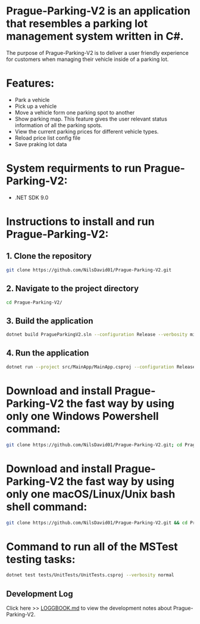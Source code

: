 # Prague-Parking-V2 is an application that resembles a parking lot management system written in C#. 

The purpose of Prague-Parking-V2 is to deliver a user friendly experience for customers when managing their vehicle inside of a parking lot. 

# Features: 
* Park a vehicle
* Pick up a vehicle
* Move a vehicle form one parking spot to another
* Show parking map. This feature gives the user relevant status information of all the parking spots.
* View the current parking prices for different vehicle types.
* Reload price list config file
* Save praking lot data 

# System requirments to run Prague-Parking-V2:
- .NET SDK 9.0 

# Instructions to install and run Prague-Parking-V2:
## 1. Clone the repository
```bash
git clone https://github.com/NilsDavid01/Prague-Parking-V2.git
```
## 2. Navigate to the project directory
```bash
cd Prague-Parking-V2/
```
## 3. Build the application
```bash
dotnet build PragueParkingV2.sln --configuration Release --verbosity minimal
```
## 4. Run the application
```bash
dotnet run --project src/MainApp/MainApp.csproj --configuration Release
```
# Download and install Prague-Parking-V2 the fast way by using only one Windows Powershell command:
```bash
git clone https://github.com/NilsDavid01/Prague-Parking-V2.git; cd Prague-Parking-V2; dotnet build PragueParkingV2.sln --configuration Release --verbosity minimal; dotnet run --project src/MainApp/MainApp.csproj --configuration Release
```

# Download and install Prague-Parking-V2 the fast way by using only one macOS/Linux/Unix bash shell command:
```bash
git clone https://github.com/NilsDavid01/Prague-Parking-V2.git && cd Prague-Parking-V2/ && dotnet build PragueParkingV2.sln --configuration Release --verbosity minimal && dotnet run --project src/MainApp/MainApp.csproj --configuration Release
```
# Command to run all of the MSTest testing tasks:
```bash
dotnet test tests/UnitTests/UnitTests.csproj --verbosity normal
```
## Development Log
Click here >> [LOGGBOOK.md](LOGGBOOK.md) to view the development notes about Prague-Parking-V2.


